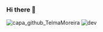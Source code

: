 ### Hi there 👋

![capa_github_TelmaMoreira](https://user-images.githubusercontent.com/51045627/130608037-abac12c4-cf74-4fff-a472-129dad8f2b37.png)
![dev](https://user-images.githubusercontent.com/51045627/129442806-2123dc1a-9f3c-4deb-9434-6f031ddee10d.png)

<!--
**telma-ribeiro/telma-ribeiro** is a ✨ _special_ ✨ repository because its `README.md` (this file) appears on your GitHub profile.

Here are some ideas to get you started:

- 🔭 I’m currently working on ...
- 🌱 I’m currently learning ...
- 👯 I’m looking to collaborate on ...
- 🤔 I’m looking for help with ...
- 💬 Ask me about ...
- 📫 How to reach me: ...
- 😄 Pronouns: ...
- ⚡ Fun fact: ...
-->
